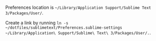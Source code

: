 Preferences location is `~/Library/Application Support/Sublime Text 3/Packages/User/`.

Create a link by running `ln -s ~/dotfiles/sublimetext/Preferences.sublime-settings ~/Library/Application\ Support/Sublime\ Text\ 3/Packages/User/.`.
